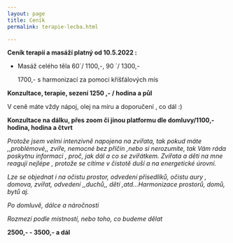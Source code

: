 ```yaml
---
layout: page
title: Ceník
permalink: terapie-lecba.html

---
```

**Ceník terapií a masáží platný od 10.5.2022 :**

* Masáž celého těla 60´/ 1100,-, 90 ´/ 1300,-

  1700,- s harmonizací za pomoci kříšťálových mís

**Konzultace, terapie, sezení 1250 ,- / hodina a půl**

V ceně máte vždy nápoj, olej na míru a doporučení , co dál :)

**Konzultace na dálku, přes zoom či jinou platformu dle domluvy/1100,- hodina, hodina a čtvrt**

_Protože jsem velmi intenzivně napojena na zvířata, tak pokud máte ,,problémové,, zvíře, nemocné bez příčin ,nebo si nerozumíte, tak Vám ráda poskytnu informaci , proč, jak dál a co se zvířátkem. Zvířata a děti na mne reagují nejlépe , protože se cítíme v čistotě duší a na energetické úrovni._

_Lze se objednat i na očistu prostor, odvedení přisedlíků, očistu aury , domova, zvířat, odvedení ,,duchů,, dětí ,atd...Harmonizace prostorů, domů, bytů aj._

_Po domluvě, dálce a náročnosti_

_Rozmezí podle místností, nebo toho, co budeme dělat_

**2500,- - 3500,- a dál**